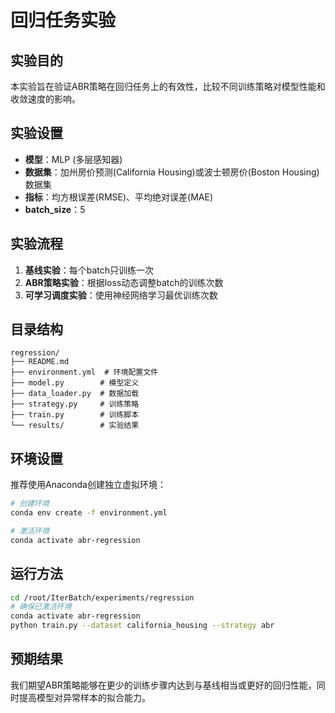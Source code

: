 # 回归任务实验

## 实验目的
本实验旨在验证ABR策略在回归任务上的有效性，比较不同训练策略对模型性能和收敛速度的影响。

## 实验设置
- **模型**：MLP (多层感知器)
- **数据集**：加州房价预测(California Housing)或波士顿房价(Boston Housing)数据集
- **指标**：均方根误差(RMSE)、平均绝对误差(MAE)
- **batch_size**：5

## 实验流程
1. **基线实验**：每个batch只训练一次
2. **ABR策略实验**：根据loss动态调整batch的训练次数
3. **可学习调度实验**：使用神经网络学习最优训练次数

## 目录结构
```
regression/
├── README.md
├── environment.yml  # 环境配置文件
├── model.py        # 模型定义
├── data_loader.py  # 数据加载
├── strategy.py     # 训练策略
├── train.py        # 训练脚本
└── results/        # 实验结果
```

## 环境设置
推荐使用Anaconda创建独立虚拟环境：
```bash
# 创建环境
conda env create -f environment.yml

# 激活环境
conda activate abr-regression
```

## 运行方法
```bash
cd /root/IterBatch/experiments/regression
# 确保已激活环境
conda activate abr-regression
python train.py --dataset california_housing --strategy abr
```

## 预期结果
我们期望ABR策略能够在更少的训练步骤内达到与基线相当或更好的回归性能，同时提高模型对异常样本的拟合能力。